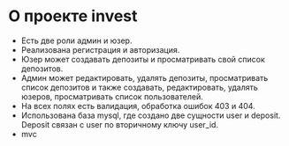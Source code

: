 # О проекте invest

- Есть две роли админ и юзер.
- Реализована регистрация и авторизация.
- Юзер может создавать депозиты и просматривать свой список депозитов.
- Админ может редактировать, удалять депозиты, просматривать список депозитов и также создавать, редактировать, удалять юзеров, просматривать список пользователей.
- На всех полях есть валидация, обработка ошибок 403 и 404.
- Использована база mysql, где создано две сущности user и deposit. Deposit связан с user по вторичному ключу user_id.
- mvc

